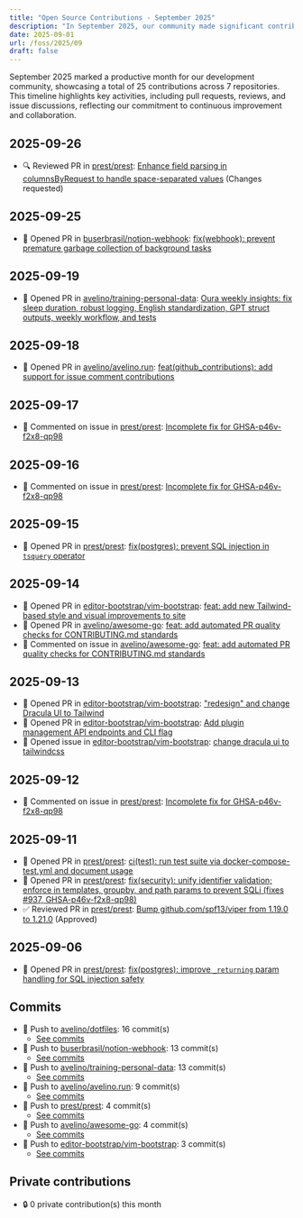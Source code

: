 ```yaml
---
title: "Open Source Contributions - September 2025"
description: "In September 2025, our community made significant contributions across 7 repositories, with 11 pull requests and 25 total activities driving innovation and collaboration."
date: 2025-09-01
url: /foss/2025/09
draft: false
---
```


September 2025 marked a productive month for our development community, showcasing a total of 25 contributions across 7 repositories. This timeline highlights key activities, including pull requests, reviews, and issue discussions, reflecting our commitment to continuous improvement and collaboration.

## 2025-09-26

- 🔍 Reviewed PR in [prest/prest](https://github.com/prest/prest): [Enhance field parsing in columnsByRequest to handle space-separated values](https://github.com/prest/prest/pull/941#pullrequestreview-3271347037) (Changes requested)

## 2025-09-25

- 🔀 Opened PR in [buserbrasil/notion-webhook](https://github.com/buserbrasil/notion-webhook): [fix(webhook): prevent premature garbage collection of background tasks](https://github.com/buserbrasil/notion-webhook/pull/1)

## 2025-09-19

- 🔀 Opened PR in [avelino/training-personal-data](https://github.com/avelino/training-personal-data): [Oura weekly insights: fix sleep duration, robust logging, English standardization, GPT struct outputs, weekly workflow, and tests](https://github.com/avelino/training-personal-data/pull/11)

## 2025-09-18

- 🔀 Opened PR in [avelino/avelino.run](https://github.com/avelino/avelino.run): [feat(github_contributions): add support for issue comment contributions](https://github.com/avelino/avelino.run/pull/58)

## 2025-09-17

- 💬 Commented on issue in [prest/prest](https://github.com/prest/prest): [Incomplete fix for GHSA-p46v-f2x8-qp98](https://github.com/prest/prest/issues/937#issuecomment-3302055459)

## 2025-09-16

- 💬 Commented on issue in [prest/prest](https://github.com/prest/prest): [Incomplete fix for GHSA-p46v-f2x8-qp98](https://github.com/prest/prest/issues/937#issuecomment-3297309546)

## 2025-09-15

- 🔀 Opened PR in [prest/prest](https://github.com/prest/prest): [fix(postgres): prevent SQL injection in `tsquery` operator](https://github.com/prest/prest/pull/940)

## 2025-09-14

- 🔀 Opened PR in [editor-bootstrap/vim-bootstrap](https://github.com/editor-bootstrap/vim-bootstrap): [feat: add new Tailwind-based style and visual improvements to site](https://github.com/editor-bootstrap/vim-bootstrap/pull/442)
- 🔀 Opened PR in [avelino/awesome-go](https://github.com/avelino/awesome-go): [feat: add automated PR quality checks for CONTRIBUTING.md standards](https://github.com/avelino/awesome-go/pull/5810)
- 💬 Commented on issue in [avelino/awesome-go](https://github.com/avelino/awesome-go): [feat: add automated PR quality checks for CONTRIBUTING.md standards](https://github.com/avelino/awesome-go/pull/5810#issuecomment-3289725831)

## 2025-09-13

- 🔀 Opened PR in [editor-bootstrap/vim-bootstrap](https://github.com/editor-bootstrap/vim-bootstrap): ["redesign" and change Dracula UI to Tailwind](https://github.com/editor-bootstrap/vim-bootstrap/pull/441)
- 🔀 Opened PR in [editor-bootstrap/vim-bootstrap](https://github.com/editor-bootstrap/vim-bootstrap): [Add plugin management API endpoints and CLI flag](https://github.com/editor-bootstrap/vim-bootstrap/pull/439)
- 🐛 Opened issue in [editor-bootstrap/vim-bootstrap](https://github.com/editor-bootstrap/vim-bootstrap): [change dracula ui to tailwindcss](https://github.com/editor-bootstrap/vim-bootstrap/issues/440)

## 2025-09-12

- 💬 Commented on issue in [prest/prest](https://github.com/prest/prest): [Incomplete fix for GHSA-p46v-f2x8-qp98](https://github.com/prest/prest/issues/937#issuecomment-3284430479)

## 2025-09-11

- 🔀 Opened PR in [prest/prest](https://github.com/prest/prest): [ci(test): run test suite via docker-compose-test.yml and document usage](https://github.com/prest/prest/pull/939)
- 🔀 Opened PR in [prest/prest](https://github.com/prest/prest): [fix(security): unify identifier validation; enforce in templates, groupby, and path params to prevent SQLi (fixes #937, GHSA-p46v-f2x8-qp98)](https://github.com/prest/prest/pull/938)
- ✅ Reviewed PR in [prest/prest](https://github.com/prest/prest): [Bump github.com/spf13/viper from 1.19.0 to 1.21.0](https://github.com/prest/prest/pull/936#pullrequestreview-3214007896) (Approved)

## 2025-09-06

- 🔀 Opened PR in [prest/prest](https://github.com/prest/prest): [fix(postgres): improve `_returning` param handling for SQL injection safety](https://github.com/prest/prest/pull/935)

## Commits

- 🔨 Push to [avelino/dotfiles](https://github.com/avelino/dotfiles): 16 commit(s)
  - [See commits](https://github.com/avelino/dotfiles/commits?author=avelino&since=2025-09-01T00:00:00Z&until=2025-09-30T23:59:59Z)
- 🔨 Push to [buserbrasil/notion-webhook](https://github.com/buserbrasil/notion-webhook): 13 commit(s)
  - [See commits](https://github.com/buserbrasil/notion-webhook/commits?author=avelino&since=2025-09-01T00:00:00Z&until=2025-09-30T23:59:59Z)
- 🔨 Push to [avelino/training-personal-data](https://github.com/avelino/training-personal-data): 13 commit(s)
  - [See commits](https://github.com/avelino/training-personal-data/commits?author=avelino&since=2025-09-01T00:00:00Z&until=2025-09-30T23:59:59Z)
- 🔨 Push to [avelino/avelino.run](https://github.com/avelino/avelino.run): 9 commit(s)
  - [See commits](https://github.com/avelino/avelino.run/commits?author=avelino&since=2025-09-01T00:00:00Z&until=2025-09-30T23:59:59Z)
- 🔨 Push to [prest/prest](https://github.com/prest/prest): 4 commit(s)
  - [See commits](https://github.com/prest/prest/commits?author=avelino&since=2025-09-01T00:00:00Z&until=2025-09-30T23:59:59Z)
- 🔨 Push to [avelino/awesome-go](https://github.com/avelino/awesome-go): 4 commit(s)
  - [See commits](https://github.com/avelino/awesome-go/commits?author=avelino&since=2025-09-01T00:00:00Z&until=2025-09-30T23:59:59Z)
- 🔨 Push to [editor-bootstrap/vim-bootstrap](https://github.com/editor-bootstrap/vim-bootstrap): 3 commit(s)
  - [See commits](https://github.com/editor-bootstrap/vim-bootstrap/commits?author=avelino&since=2025-09-01T00:00:00Z&until=2025-09-30T23:59:59Z)

## Private contributions

- 🔒 0 private contribution(s) this month

